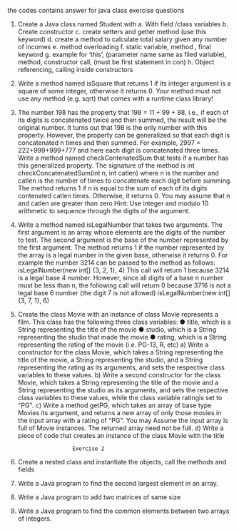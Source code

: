 the codes contains answer for java class exercise questions 

1. Create a Java class named Student with 
a. With field /class variables 
b. Create constructor 
c. create setters and getter method (use this keyword)
d. create a method to calculate total salary given any number of incomes 
e. method overloading 
f. static variable, method , final keyword 
g. example for ‘this’, (parameter name same as filed variable), method, constructor call, 
(must be first statement in con) 
h. Object referencing, calling inside constructors 


2. Write a method named isSquare that returns 1 if its integer argument is a square of some 
integer, otherwise it returns 0. Your method must not use any method (e.g. sqrt) that 
comes with a runtime class library!



3. The number 198 has the property that 198 = 11 + 99 + 88, i.e., if each of its digits is concatenated 
twice and then summed, the result will be the original number. It turns out that 198 is the only 
number with this property. However, the property can be generalized so that each digit is 
concatenated n times and then summed. For example, 2997 = 222+999+999+777 and here each 
digit is concatenated three times. Write a method named checkContenatedSum that tests if a 
number has this generalized property. The signature of the method is int 
checkConcatenatedSum(int n, int catlen) where n is the number and catlen is the number of 
times to concatenate each digit before summing. 
The method returns 1 if n is equal to the sum of each of its digits contenated catlen times. 
Otherwise, it returns 0. You may assume that n and catlen are greater than zero
Hint: Use integer and modulo 10 arithmetic to sequence through the digits of the argument.


4. Write a method named isLegalNumber that takes two arguments. The first argument is an array 
whose elements are the digits of the number to test. The second argument is the base of the 
number represented by the first argument. The method returns 1 if the number represented by the 
array is a legal number in the given base, otherwise it returns 0.
For example the number 3214 can be passed to the method as follows:
 isLegalNumber(new int[] {3, 2, 1}, 4)
This call will return 1 because 3214 is a legal base 4 number. 
However, since all digits of a base n number must be less than n, the following call will return 0 because 
3716 is not a legal base 6 number (the digit 7 is not allowed) isLegalNumber(new int[] {3, 7, 1}, 6)


5. Create the class Movie with an instance of class Movie represents a film. This class
has the following three class variables:
● title, which is a String representing the title of the movie
● studio, which is a String representing the studio that made the movie
● rating, which is a String representing the rating of the movie (i.e. PG-13, R, etc)
a) Write a constructor for the class Movie, which takes a String representing the title of the
movie, a String representing the studio, and a String representing the rating as its
arguments, and sets the respective class variables to these values.
b) Write a second constructor for the class Movie, which takes a String representing the title
 of the movie and a String representing the studio as its arguments, and sets the respective
class variables to these values, while the class variable ratingis set to "PG".
c) Write a method getPG, which takes an array of base type Movies its argument, and
 returns a new array of only those movies in the input array with a rating of "PG". You may
Assume the input array is full of Movie instances. The returned array need not be full.
d) Write a piece of code that creates an instance of the class Movie with the title 

                        Exercise 2

1. Create a nested class and instantiate the objects, call the methods and fields 

2. Write a Java program to find the second largest element in an array.

3. Write a Java program to add two matrices of same size

4. Write a Java program to find the common elements between two arrays of integers.

